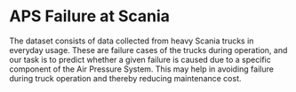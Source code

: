 # APS Failure at Scania

The dataset consists of data collected from heavy Scania trucks in everyday usage. These are failure cases of the trucks during operation, and our task is to predict whether a given failure is caused due to a specific component of the Air Pressure System. This may help in avoiding failure during truck operation and thereby reducing maintenance cost.
